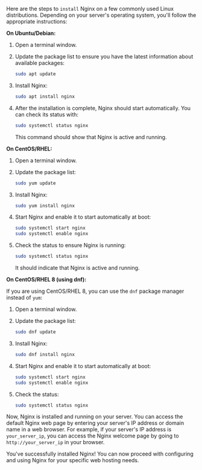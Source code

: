Here are the steps to `install` Nginx on a few commonly used Linux distributions. Depending on your server's operating system, you'll follow the appropriate instructions:

**On Ubuntu/Debian:**

1. Open a terminal window.

2. Update the package list to ensure you have the latest information about available packages:

   ```bash
   sudo apt update
   ```

3. Install Nginx:

   ```bash
   sudo apt install nginx
   ```

4. After the installation is complete, Nginx should start automatically. You can check its status with:

   ```bash
   sudo systemctl status nginx
   ```

   This command should show that Nginx is active and running.

**On CentOS/RHEL:**

1. Open a terminal window.

2. Update the package list:

   ```bash
   sudo yum update
   ```

3. Install Nginx:

   ```bash
   sudo yum install nginx
   ```

4. Start Nginx and enable it to start automatically at boot:

   ```bash
   sudo systemctl start nginx
   sudo systemctl enable nginx
   ```

5. Check the status to ensure Nginx is running:

   ```bash
   sudo systemctl status nginx
   ```

   It should indicate that Nginx is active and running.

**On CentOS/RHEL 8 (using dnf):**

If you are using CentOS/RHEL 8, you can use the `dnf` package manager instead of `yum`:

1. Open a terminal window.

2. Update the package list:

   ```bash
   sudo dnf update
   ```

3. Install Nginx:

   ```bash
   sudo dnf install nginx
   ```

4. Start Nginx and enable it to start automatically at boot:

   ```bash
   sudo systemctl start nginx
   sudo systemctl enable nginx
   ```

5. Check the status:

   ```bash
   sudo systemctl status nginx
   ```

Now, Nginx is installed and running on your server. You can access the default Nginx web page by entering your server's IP address or domain name in a web browser. For example, if your server's IP address is `your_server_ip`, you can access the Nginx welcome page by going to `http://your_server_ip` in your browser.

You've successfully installed Nginx! You can now proceed with configuring and using Nginx for your specific web hosting needs.